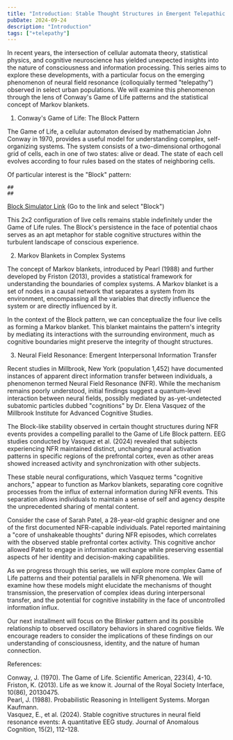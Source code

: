 ```yaml
---
title: "Introduction: Stable Thought Structures in Emergent Telepathic Fields, a Multidisciplinary Analysis"
pubDate: 2024-09-24
description: "Introduction"
tags: ["+telepathy"]
---
```


In recent years, the intersection of cellular automata theory, statistical physics, and cognitive neuroscience has yielded unexpected insights into the nature of consciousness and information processing. This series aims to explore these developments, with a particular focus on the emerging phenomenon of neural field resonance (colloquially termed "telepathy") observed in select urban populations. We will examine this phenomenon through the lens of Conway's Game of Life patterns and the statistical concept of Markov blankets.

1. Conway's Game of Life: The Block Pattern

The Game of Life, a cellular automaton devised by mathematician John Conway in 1970, provides a useful model for understanding complex, self-organizing systems. The system consists of a two-dimensional orthogonal grid of cells, each in one of two states: alive or dead. The state of each cell evolves according to four rules based on the states of neighboring cells.

Of particular interest is the "Block" pattern:

```
##
##
```

[Block Simulator Link](https://buildlittleworlds.github.io/game-of-life-app/still_lifes.html)
(Go to the link and select "Block")

This 2x2 configuration of live cells remains stable indefinitely under the Game of Life rules. The Block's persistence in the face of potential chaos serves as an apt metaphor for stable cognitive structures within the turbulent landscape of conscious experience.

2. Markov Blankets in Complex Systems

The concept of Markov blankets, introduced by Pearl (1988) and further developed by Friston (2013), provides a statistical framework for understanding the boundaries of complex systems. A Markov blanket is a set of nodes in a causal network that separates a system from its environment, encompassing all the variables that directly influence the system or are directly influenced by it.

In the context of the Block pattern, we can conceptualize the four live cells as forming a Markov blanket. This blanket maintains the pattern's integrity by mediating its interactions with the surrounding environment, much as cognitive boundaries might preserve the integrity of thought structures.

3. Neural Field Resonance: Emergent Interpersonal Information Transfer

Recent studies in Millbrook, New York (population 1,452) have documented instances of apparent direct information transfer between individuals, a phenomenon termed Neural Field Resonance (NFR). While the mechanism remains poorly understood, initial findings suggest a quantum-level interaction between neural fields, possibly mediated by as-yet-undetected subatomic particles dubbed "cognitions" by Dr. Elena Vasquez of the Millbrook Institute for Advanced Cognitive Studies.

The Block-like stability observed in certain thought structures during NFR events provides a compelling parallel to the Game of Life Block pattern. EEG studies conducted by Vasquez et al. (2024) revealed that subjects experiencing NFR maintained distinct, unchanging neural activation patterns in specific regions of the prefrontal cortex, even as other areas showed increased activity and synchronization with other subjects.

These stable neural configurations, which Vasquez terms "cognitive anchors," appear to function as Markov blankets, separating core cognitive processes from the influx of external information during NFR events. This separation allows individuals to maintain a sense of self and agency despite the unprecedented sharing of mental content.

Consider the case of Sarah Patel, a 28-year-old graphic designer and one of the first documented NFR-capable individuals. Patel reported maintaining a "core of unshakeable thoughts" during NFR episodes, which correlates with the observed stable prefrontal cortex activity. This cognitive anchor allowed Patel to engage in information exchange while preserving essential aspects of her identity and decision-making capabilities.

As we progress through this series, we will explore more complex Game of Life patterns and their potential parallels in NFR phenomena. We will examine how these models might elucidate the mechanisms of thought transmission, the preservation of complex ideas during interpersonal transfer, and the potential for cognitive instability in the face of uncontrolled information influx.

Our next installment will focus on the Blinker pattern and its possible relationship to observed oscillatory behaviors in shared cognitive fields. We encourage readers to consider the implications of these findings on our understanding of consciousness, identity, and the nature of human connection.

References:

Conway, J. (1970). The Game of Life. Scientific American, 223(4), 4-10.  
Friston, K. (2013). Life as we know it. Journal of the Royal Society Interface, 10(86), 20130475.  
Pearl, J. (1988). Probabilistic Reasoning in Intelligent Systems. Morgan Kaufmann.  
Vasquez, E., et al. (2024). Stable cognitive structures in neural field resonance events: A quantitative EEG study. Journal of Anomalous Cognition, 15(2), 112-128.